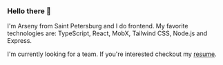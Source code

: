### Hello there 👋

I'm Arseny from Saint Petersburg and I do frontend. My favorite technologies are: TypeScript, React, MobX, Tailwind CSS, Node.js and Express.

I'm currently looking for a team. If you're interested checkout my [resume](https://yap8.github.io/portfolio/Nebozhenko_Frontend_Resume.pdf).
